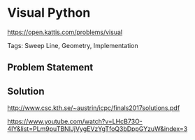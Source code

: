 # Visual Python

https://open.kattis.com/problems/visual

Tags: Sweep Line, Geometry, Implementation

## Problem Statement

## Solution

http://www.csc.kth.se/~austrin/icpc/finals2017solutions.pdf

https://www.youtube.com/watch?v=LHcB73O-4IY&list=PLm9puTBNlJjVygEVzYgTfoQ3bDppGYzuW&index=3
